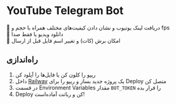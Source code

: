 # YouTube Telegram Bot

🔹 دریافت لینک یوتیوب و نشان دادن کیفیت‌های مختلف همراه با حجم و fps  
🔹 دانلود ویدیو یا فقط صدا  
🔹 امکان برش (کات) و تغییر اسم فایل قبل از ارسال

## راه‌اندازی

1. ریپو را کلون کن یا فایل‌ها را آپلود کن  
2. داخل [Railway](https://railway.app) یک پروژه جدید بساز و ریپو را برای Deploy متصل کن  
3. در قسمت Environment Variables مقدار `BOT_TOKEN` را قرار بده  
4. Deploy کن و رباتت آماده‌است!
